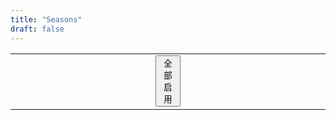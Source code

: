 ```yaml
---
title: "Seasons"
draft: false
---
```


<script src="https://unpkg.com/vue@next"></script>

<div id="Seasons">
  <template v-for="player in players" :key="players.color">
    <table
      v-if="!player.disabled"
      style="border-left: none; border-right: none"
    >
      <tr>
        <td
          v-bind="{bgcolor: player.color}"
          style="border: none; width: 45%"
        ></td>
        <td
          v-bind="{bgcolor: player.color}"
          style="border: none; width: 10%"
        ></td>
        <td
          v-bind="{bgcolor: player.color}"
          style="border: none; width: 45%"
        ></td>
      </tr>
      <tr>
        <td style="border: none; text-align: right">
          <button @click="minus(player, 5)">5</button>
          <button @click="minus(player, 3)">3</button>
          <button @click="minus(player, 2)">2</button>
          <button @click="minus(player, 1)">1</button>
        </td>
        <td style="border: none; text-align: center">{{player.mana}}</td>
        <td style="border: none; text-align: left">
          <button @click="add(player, 1)">1</button>
          <button @click="add(player, 2)">2</button>
          <button @click="add(player, 3)">3</button>
          <button @click="add(player, 5)">5</button>
        </td>
      </tr>
      <tr>
        <td style="border: none; text-align: right">
          <button @click="servant33(player)">邪术魔蛭</button>
          <button @click="servant39(player)">凝望者提图斯</button>
        </td>
        <td style="border: none; text-align: center">
          <button @click="disable(player)">禁用</button>
        </td>
      </tr>
    </table>
  </template>
  <table>
    <td style="border: none; text-align: right; width: 40%"></td>
    <td style="border: none; text-align: center; width: 10%">
      <button @click="enableAll">全部启用</button>
    </td>
    <td style="border: none; text-align: right; width: 40%"></td>
  </table>
</div>

<script>
  const Seasons = {
    data() {
      return {
        players: [
          { color: "purple", mana: 0, disabled: false },
          { color: "yellow", mana: 0, disabled: false },
          { color: "orange", mana: 0, disabled: false },
          { color: "gray", mana: 0, disabled: false },
        ],
      };
    },
    watch: {
      players(newPlayers, oldPlyaers) {
        players.forEach((player) => {
          if (player.mana < 0) player.mana = 0;
        });
      },
    },
    methods: {
      servant33(player) {
        that = this;
        this.players.forEach(function (i) {
          if (!i.disabled && i.color != player.color && i.mana>0) {
            that.minus(i, 1);
            that.add(player, 1);
          }
        });
      },
      servant39(player) {
        that = this;
        for (let i = 0; i < this.players.length; ++i)
          if (this.players[i].mana <= 0 && i.color != player.color) {
            alert("凝望者提图斯将牺牲");
            return;
          }
        this.players.forEach(function (i) {
          if (!i.disabled && i.color != player.color) {
            that.minus(i, 1);
            that.add(player, 1);
          }
        });
      },
      disable(player) {
        player.disabled = true;
        for (let i = 0; i < this.players.length; ++i)
          if (!this.players[i].disabled) return;
        this.enableAll();
      },
      enableAll() {
        this.players.forEach(function (i) {
          i.disabled = false;
        });
      },
      minus(player, n) {
        player.mana -= n;
        if (player.mana < 0) player.mana = 0;
      },
      add(player, n) {
        player.mana += n;
      },
    },
  };
  Vue.createApp(Seasons).mount("#Seasons");
</script>
